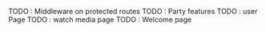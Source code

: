 TODO : Middleware on protected routes
TODO : Party features
TODO : user Page
TODO : watch media page 
TODO : Welcome page